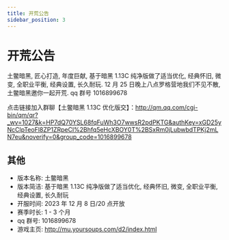 ```yaml
---
title: 开荒公告
sidebar_position: 3
---
```


# 开荒公告

土鳖暗黑, 匠心打造, 年度巨献, 基于暗黑 1.13C 纯净版做了适当优化, 经典怀旧, 微变, 全职业平衡, 经典设置, 长久耐玩. 12 月 25 日晚上八点罗格营地我们不见不散, 土鳖暗黑邀你一起开荒. qq 群号 1016899678

点击链接加入群聊【土鳖暗黑 1.13C 优化版交】：http://qm.qq.com/cgi-bin/qm/qr?_wv=1027&k=HP7dQ70YSL68fqFuWh3O7wwsR2pdPKTG&authKey=xGD25yNcClpTeoFl8ZP1ZRpeCl%2Bhfq5eHcXBOY0T%2BSxRm0jLubwbdTPKj2mLN7eu&noverify=0&group_code=1016899678

## 其他

- 版本名称: 土鳖暗黑
- 版本简洁: 基于暗黑 1.13C 纯净版做了适当优化, 经典怀旧, 微变, 全职业平衡, 经典设置, 长久耐玩
- 开服时间: 2023 年 12 月 8 日/20 点开放
- 赛季时长: 1 - 3 个月
- qq 群号: 1016899678
- 游戏主页: http://mu.yoursoups.com/d2/index.html
